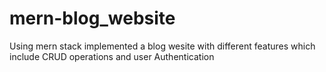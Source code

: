 # mern-blog_website
Using mern stack implemented a blog wesite with different features which include CRUD operations and user Authentication 
